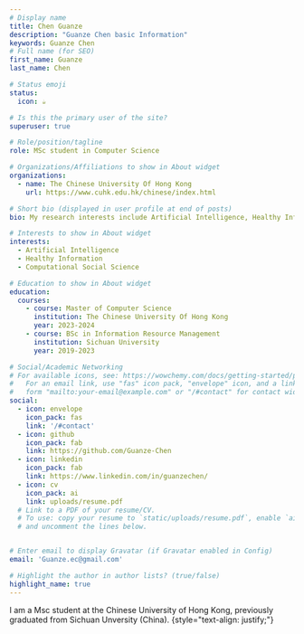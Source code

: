 ```yaml
---
# Display name
title: Chen Guanze
description: "Guanze Chen basic Information"
keywords: Guanze Chen
# Full name (for SEO)
first_name: Guanze
last_name: Chen

# Status emoji
status:
  icon: ☕️

# Is this the primary user of the site?
superuser: true

# Role/position/tagline
role: MSc student in Computer Science

# Organizations/Affiliations to show in About widget
organizations:
  - name: The Chinese University Of Hong Kong
    url: https://www.cuhk.edu.hk/chinese/index.html

# Short bio (displayed in user profile at end of posts)
bio: My research interests include Artificial Intelligence, Healthy Information and Computational Information Science.

# Interests to show in About widget
interests:
  - Artificial Intelligence
  - Healthy Information
  - Computational Social Science

# Education to show in About widget
education:
  courses:
    - course: Master of Computer Science
      institution: The Chinese University Of Hong Kong
      year: 2023-2024
    - course: BSc in Information Resource Management
      institution: Sichuan University
      year: 2019-2023

# Social/Academic Networking
# For available icons, see: https://wowchemy.com/docs/getting-started/page-builder/#icons
#   For an email link, use "fas" icon pack, "envelope" icon, and a link in the
#   form "mailto:your-email@example.com" or "/#contact" for contact widget.
social:
  - icon: envelope
    icon_pack: fas
    link: '/#contact'
  - icon: github
    icon_pack: fab
    link: https://github.com/Guanze-Chen
  - icon: linkedin
    icon_pack: fab
    link: https://www.linkedin.com/in/guanzechen/
  - icon: cv
    icon_pack: ai
    link: uploads/resume.pdf
  # Link to a PDF of your resume/CV.
  # To use: copy your resume to `static/uploads/resume.pdf`, enable `ai` icons in `params.yaml`,
  # and uncomment the lines below.


# Enter email to display Gravatar (if Gravatar enabled in Config)
email: 'Guanze.ec@gmail.com'

# Highlight the author in author lists? (true/false)
highlight_name: true
---
```


I am a Msc student at the Chinese University of Hong Kong, previously graduated from Sichuan Unversity (China).
{style="text-align: justify;"}
